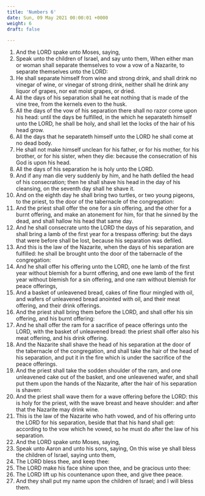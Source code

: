 ```yaml
---
title: 'Numbers 6'
date: Sun, 09 May 2021 00:00:01 +0000
weight: 6
draft: false
  
---
```


1. And the LORD spake unto Moses, saying,
2. Speak unto the children of Israel, and say unto them, When either man or woman shall separate themselves to vow a vow of a Nazarite, to separate themselves unto the LORD:
3. He shall separate himself from wine and strong drink, and shall drink no vinegar of wine, or vinegar of strong drink, neither shall he drink any liquor of grapes, nor eat moist grapes, or dried.
4. All the days of his separation shall he eat nothing that is made of the vine tree, from the kernels even to the husk.
5. All the days of the vow of his separation there shall no razor come upon his head: until the days be fulfilled, in the which he separateth himself unto the LORD, he shall be holy, and shall let the locks of the hair of his head grow.
6. All the days that he separateth himself unto the LORD he shall come at no dead body.
7. He shall not make himself unclean for his father, or for his mother, for his brother, or for his sister, when they die: because the consecration of his God is upon his head.
8. All the days of his separation he is holy unto the LORD.
9. And if any man die very suddenly by him, and he hath defiled the head of his consecration; then he shall shave his head in the day of his cleansing, on the seventh day shall he shave it.
10. And on the eighth day he shall bring two turtles, or two young pigeons, to the priest, to the door of the tabernacle of the congregation:
11. And the priest shall offer the one for a sin offering, and the other for a burnt offering, and make an atonement for him, for that he sinned by the dead, and shall hallow his head that same day.
12. And he shall consecrate unto the LORD the days of his separation, and shall bring a lamb of the first year for a trespass offering: but the days that were before shall be lost, because his separation was defiled.
13. And this is the law of the Nazarite, when the days of his separation are fulfilled: he shall be brought unto the door of the tabernacle of the congregation:
14. And he shall offer his offering unto the LORD, one he lamb of the first year without blemish for a burnt offering, and one ewe lamb of the first year without blemish for a sin offering, and one ram without blemish for peace offerings,
15. And a basket of unleavened bread, cakes of fine flour mingled with oil, and wafers of unleavened bread anointed with oil, and their meat offering, and their drink offerings.
16. And the priest shall bring them before the LORD, and shall offer his sin offering, and his burnt offering:
17. And he shall offer the ram for a sacrifice of peace offerings unto the LORD, with the basket of unleavened bread: the priest shall offer also his meat offering, and his drink offering.
18. And the Nazarite shall shave the head of his separation at the door of the tabernacle of the congregation, and shall take the hair of the head of his separation, and put it in the fire which is under the sacrifice of the peace offerings.
19. And the priest shall take the sodden shoulder of the ram, and one unleavened cake out of the basket, and one unleavened wafer, and shall put them upon the hands of the Nazarite, after the hair of his separation is shaven:
20. And the priest shall wave them for a wave offering before the LORD: this is holy for the priest, with the wave breast and heave shoulder: and after that the Nazarite may drink wine.
21. This is the law of the Nazarite who hath vowed, and of his offering unto the LORD for his separation, beside that that his hand shall get: according to the vow which he vowed, so he must do after the law of his separation.
22. And the LORD spake unto Moses, saying,
23. Speak unto Aaron and unto his sons, saying, On this wise ye shall bless the children of Israel, saying unto them,
24. The LORD bless thee, and keep thee:
25. The LORD make his face shine upon thee, and be gracious unto thee:
26. The LORD lift up his countenance upon thee, and give thee peace.
27. And they shall put my name upon the children of Israel; and I will bless them.
